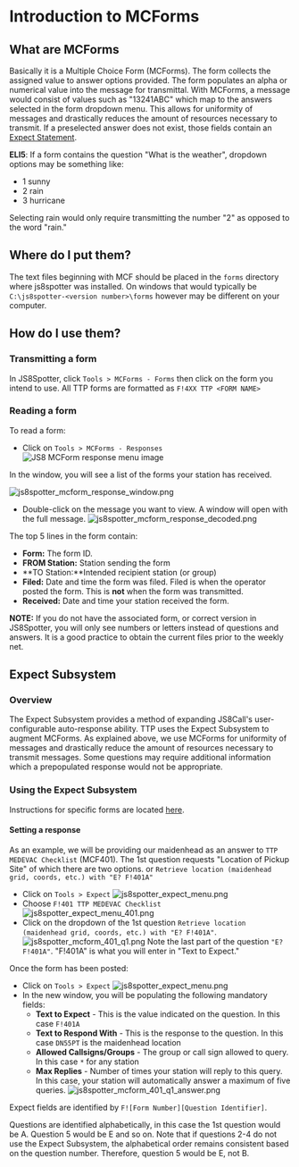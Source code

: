 # Introduction to MCForms

## What are MCForms
Basically it is a Multiple Choice Form (MCForms). The form collects the
assigned value to answer options provided. The form populates an alpha or numerical value into the message for transmittal.
With MCForms, a message would consist of values such as "13241ABC" which map to the answers selected in the form dropdown menu.
This allows for uniformity of messages and drastically reduces the amount of resources necessary to transmit. 
If a preselected answer does not exist, those fields contain an [Expect Statement](#expect-subsystem).

**ELI5**: If a form contains the question "What is the weather", dropdown options may be something like: 

- 1 sunny 
- 2 rain 
- 3 hurricane

Selecting rain would only require transmitting the number "2" as opposed to the word "rain."

## Where do I put them?
The text files beginning with MCF should be placed in the `forms` directory where js8spotter was installed.
On windows that would typically be `C:\js8spotter-<version number>\forms` however may be different on your computer.

## How do I use them?
### Transmitting a form
In JS8Spotter, click `Tools > MCForms - Forms` then click on the form you intend to use. All TTP forms are formatted as `F!4XX TTP <FORM NAME>`

### Reading a form
To read a form:
- Click on `Tools > MCForms - Responses`
![JS8 MCForm response menu image](../images/js8spotter_mcform_response_menu.png)

In the window, you will see a list of the forms your station has received.

  ![js8spotter_mcform_response_window.png](../images/js8spotter_mcform_response_window.png)

- Double-click on the message you want to view. A window will open with the full message.
![js8spotter_mcform_response_decoded.png](../images/js8spotter_mcform_response_decoded.png)

The top 5 lines in the form contain:
- **Form:** The form ID.
- **FROM Station:** Station sending the form
- **TO Station:**Intended recipient station (or group) 
- **Filed:** Date and time the form was filed. Filed is when the operator posted the form. This is __not__ when the form was transmitted.
- **Received:** Date and time your station received the form. 

**NOTE:** If you do not have the associated form, or correct version in JS8Spotter,
you will only see numbers or letters instead of questions and answers.
It is a good practice to obtain the current files prior to the weekly net.

## Expect Subsystem

### Overview
The Expect Subsystem provides a method of expanding JS8Call's user-configurable auto-response ability.
TTP uses the Expect Subsystem to augment MCForms. 
As explained above,
we use MCForms for uniformity of messages
and drastically reduce the amount of resources necessary to transmit messages.
Some questions may require additional information which a prepopulated response would not be appropriate. 

### Using the Expect Subsystem
Instructions for specific forms are located [here](../../MCForms/README.md). 

#### Setting a response
As an example, we will be providing our maidenhead as an answer to `TTP MEDEVAC Checklist` (MCF401).
The 1st question requests "Location of Pickup Site" of which there are two options.
or `Retrieve location (maidenhead grid, coords, etc.) with "E? F!401A"`

- Click on `Tools > Expect`
  ![js8spotter_expect_menu.png](../images/js8spotter_expect_menu.png)
- Choose `F!401 TTP MEDEVAC Checklist`
  ![js8spotter_expect_menu_401.png](../images/js8spotter_expect_menu_401.png)
- Click on the dropdown of the 1st question `Retrieve location (maidenhead grid, coords, etc.) with "E? F!401A"`.
![js8spotter_mcform_401_q1.png](../images/js8spotter_mcform_401_q1.png)
Note the last part of the question `"E? F!401A"`.
"F!401A" is what you will enter in "Text to Expect."

Once the form has been posted:
- Click on `Tools > Expect`
  ![js8spotter_expect_menu.png](../images/js8spotter_expect_menu.png)
- In the new window, you will be populating the following mandatory fields:
  - **Text to Expect** - This is the value indicated on the question. In this case `F!401A`
  - **Text to Respond With** - This is the response to the question. In this case `DN55PT` is the maidenhead location
  - **Allowed Callsigns/Groups** - The group or call sign allowed to query. In this case `*` for any station
  - **Max Replies** - Number of times your station will reply to this query. In this case, your station will automatically answer a maximum of five queries. 
![js8spotter_mcform_401_q1_answer.png](../images/js8spotter_mcform_401_q1_answer.png)


Expect fields are identified by `F![Form Number][Question Identifier]`.

Questions are identified alphabetically, in this case the 1st question would be A. Question 5 would be E and so on.
Note that if questions 2-4 do not use the Expect Subsystem,
the alphabetical order remains consistent based on the question number.
Therefore, question 5 would be E, not B.  